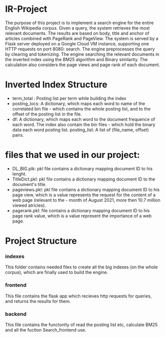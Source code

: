 # IR-Project

The purpose of this project is to implement a search engine for the entire English Wikipedia corpus. Given a query, the system retrieves the most relevant documents. The results are based on body, title and anchor of articles combined with PageRank and PageView. The system is served by a Flask server deployed on a Google Cloud VM instance, supporting one HTTP requests on port 8080: search. The engine preprocesses the query by clearing and tokenizing. The engine searching the relevant documents in the inverted index using the BM25 algorithm and Binary similarity. The calculation also considers the page views and page rank of each document.

# Inverted Index Structure

- term_total : Posting list per term while building the index
- posting_locs: A dictionary, which maps each word to name of the correlated bin file - which contains the whole posting list, and to the offset of the posting list in the file.
- df: A dictionary, which maps each word to the document frequence of each word. The index also contain the bin files - which hold the binary data each word posting list.
posting_list: A list of (file_name, offset) pairs.

# files that we used in our project:

- DL_BIG.plk: pkl file contains a dictionary mapping document ID to his lenght.
- TitleDict.pkl: pkl file contains a dictionary mapping document ID to the document's title.
- pageviews.pkl: pkl file contains a dictionary mapping document ID to his page view, which is a value represents the request for the content of a web page (relevant to the - month of August 2021, more then 10.7 million viewed atricles).
- pagerank.pkl: file contains a dictionary mapping document ID to his page rank value, which is a value represent the importance of a web page.

# Project Structure
### indexes
This folder contains needed files to create all the big indexes (on the whole corpus), which are finally used to build the engine.

### frontend
This file contains the flask app which recieves http requests for queries, and returns the results for them.

### backend
This file contains the functonlty of read the posting list etc, calculate BM25 and all the fuction Search_frontend use.
